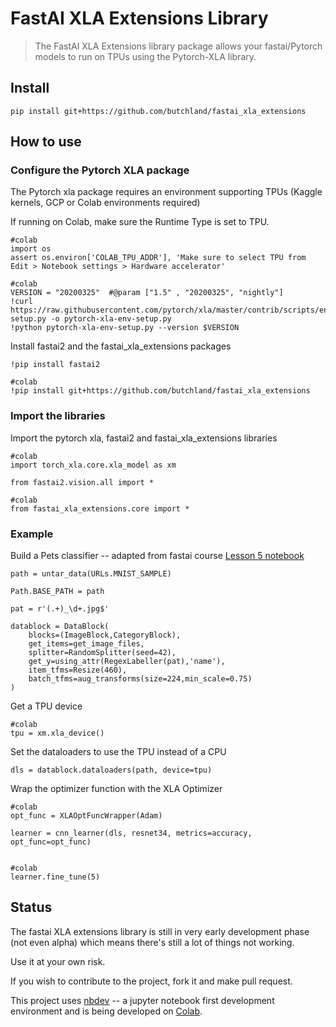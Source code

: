 # FastAI XLA Extensions Library
> The FastAI XLA Extensions library package allows your fastai/Pytorch models to run on TPUs using the Pytorch-XLA library.


## Install

`pip install git+https://github.com/butchland/fastai_xla_extensions`

## How to use

### Configure the Pytorch XLA package 

The Pytorch xla package requires an environment supporting TPUs (Kaggle kernels, GCP or Colab environments required)

If running on Colab, make sure the Runtime Type is set to TPU.


```
#colab
import os
assert os.environ['COLAB_TPU_ADDR'], 'Make sure to select TPU from Edit > Notebook settings > Hardware accelerator'
```

```
#colab
VERSION = "20200325"  #@param ["1.5" , "20200325", "nightly"]
!curl https://raw.githubusercontent.com/pytorch/xla/master/contrib/scripts/env-setup.py -o pytorch-xla-env-setup.py
!python pytorch-xla-env-setup.py --version $VERSION
```

Install fastai2 and the fastai_xla_extensions packages

```
!pip install fastai2
```

```
#colab
!pip install git+https://github.com/butchland/fastai_xla_extensions
```

### Import the libraries
Import the pytorch xla, fastai2 and fastai_xla_extensions libraries

```
#colab
import torch_xla.core.xla_model as xm
```

```
from fastai2.vision.all import *
```

```
#colab
from fastai_xla_extensions.core import *
```

### Example
Build a Pets classifier -- adapted from fastai course [Lesson 5 notebook](https://github.com/fastai/course-v4/blob/master/nbs/05_pet_breeds.ipynb)

```
path = untar_data(URLs.MNIST_SAMPLE)
```

```
Path.BASE_PATH = path
```

```
pat = r'(.+)_\d+.jpg$'
```

```
datablock = DataBlock(
    blocks=(ImageBlock,CategoryBlock),
    get_items=get_image_files,
    splitter=RandomSplitter(seed=42),
    get_y=using_attr(RegexLabeller(pat),'name'),
    item_tfms=Resize(460),
    batch_tfms=aug_transforms(size=224,min_scale=0.75)
)
```

Get a TPU device

```
#colab
tpu = xm.xla_device()
```

Set the dataloaders to use the TPU instead of a CPU

```
dls = datablock.dataloaders(path, device=tpu)
```

Wrap the optimizer function with the XLA Optimizer

```
#colab
opt_func = XLAOptFuncWrapper(Adam)
```

```
learner = cnn_learner(dls, resnet34, metrics=accuracy, opt_func=opt_func)
                      
```

```
#colab
learner.fine_tune(5)
```

## Status
The fastai XLA extensions library is still in very early development phase (not even alpha) which means there's still a lot of things not working. 

Use it at your own risk.

If you wish to contribute to the project, fork it and make pull request. 

This project uses [nbdev](https://nbdev.fast.ai/) -- a jupyter notebook first development environment and is being developed on [Colab](https://colab.research.google.com).

